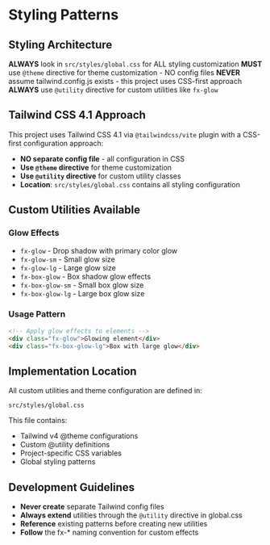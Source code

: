 # Styling Patterns

## Styling Architecture
**ALWAYS** look in `src/styles/global.css` for ALL styling customization
**MUST** use `@theme` directive for theme customization - NO config files
**NEVER** assume tailwind.config.js exists - this project uses CSS-first approach
**ALWAYS** use `@utility` directive for custom utilities like `fx-glow`

## Tailwind CSS 4.1 Approach
This project uses Tailwind CSS 4.1 via `@tailwindcss/vite` plugin with a CSS-first configuration approach:

- **NO separate config file** - all configuration in CSS
- **Use `@theme` directive** for theme customization
- **Use `@utility` directive** for custom utility classes
- **Location**: `src/styles/global.css` contains all styling configuration

## Custom Utilities Available

### Glow Effects
- `fx-glow` - Drop shadow with primary color glow
- `fx-glow-sm` - Small glow size
- `fx-glow-lg` - Large glow size
- `fx-box-glow` - Box shadow glow effects
- `fx-box-glow-sm` - Small box glow size
- `fx-box-glow-lg` - Large box glow size

### Usage Pattern
```html
<!-- Apply glow effects to elements -->
<div class="fx-glow">Glowing element</div>
<div class="fx-box-glow-lg">Box with large glow</div>
```

## Implementation Location
All custom utilities and theme configuration are defined in:
```
src/styles/global.css
```

This file contains:
- Tailwind v4 @theme configurations
- Custom @utility definitions
- Project-specific CSS variables
- Global styling patterns

## Development Guidelines
- **Never create** separate Tailwind config files
- **Always extend** utilities through the `@utility` directive in global.css
- **Reference** existing patterns before creating new utilities
- **Follow** the fx-* naming convention for custom effects